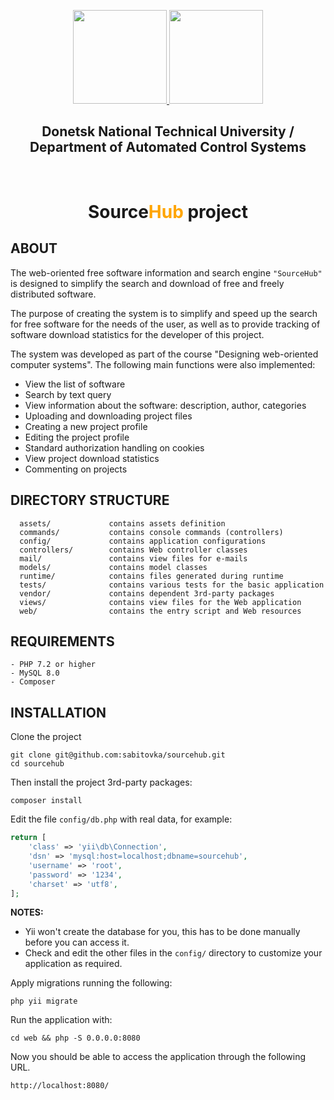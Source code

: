 <p align="center">
    <a href="https://donntu.ru/" target="_blank">
        <img src="https://donntu.ru/sites/default/files/images/gerb_donntu_large.jpg" height="150px">
    </a>
    <a href="http://asu-cs.donntu.ru/" target="_blank">
        <img src="http://asu-cs.donntu.ru/sites/default/files/22222_1.png" height="150px">
    </a>
    <h2 align="center">Donetsk National Technical University / Department of Automated Control Systems</h2>
    <br>
</p>

<h1 align="center">Source<span style="color: orange;">Hub</span> project</h1>

ABOUT
----------------

The web-oriented free software information and search engine `"SourceHub"` is designed to simplify the search and download of free and freely distributed software.

The purpose of creating the system is to simplify and speed up the search for free software for the needs of the user, as well as to provide tracking of software download statistics for the developer of this project.

The system was developed as part of the course "Designing web-oriented computer systems". The following main functions were also implemented:

- View the list of software
- Search by text query
- View information about the software: description, author, categories
- Uploading and downloading project files
- Creating a new project profile
- Editing the project profile
- Standard authorization handling on cookies
- View project download statistics
- Commenting on projects

DIRECTORY STRUCTURE
-------------------

      assets/             contains assets definition
      commands/           contains console commands (controllers)
      config/             contains application configurations
      controllers/        contains Web controller classes
      mail/               contains view files for e-mails
      models/             contains model classes
      runtime/            contains files generated during runtime
      tests/              contains various tests for the basic application
      vendor/             contains dependent 3rd-party packages
      views/              contains view files for the Web application
      web/                contains the entry script and Web resources



REQUIREMENTS
------------

~~~
- PHP 7.2 or higher
- MySQL 8.0
- Composer
~~~

INSTALLATION
------------
Clone the project
```
git clone git@github.com:sabitovka/sourcehub.git
cd sourcehub
```

Then install the project 3rd-party packages:

~~~
composer install
~~~

Edit the file `config/db.php` with real data, for example:

```php
return [
    'class' => 'yii\db\Connection',
    'dsn' => 'mysql:host=localhost;dbname=sourcehub',
    'username' => 'root',
    'password' => '1234',
    'charset' => 'utf8',
];
```

**NOTES:**
- Yii won't create the database for you, this has to be done manually before you can access it.
- Check and edit the other files in the `config/` directory to customize your application as required.

Apply migrations running the following:
```
php yii migrate
```

Run the application with:
```
cd web && php -S 0.0.0.0:8080
```

Now you should be able to access the application through the following URL.

~~~
http://localhost:8080/
~~~
